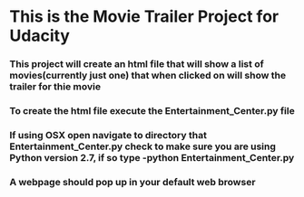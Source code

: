 # This is the Movie Trailer Project for Udacity
### This project will create an html file that will show a list of movies(currently just one)  that when clicked on will show the trailer for thie movie
### To create the html file execute the Entertainment_Center.py file
### If using OSX open navigate to directory that Entertainment_Center.py check to make sure you are using Python version 2.7, if so type -python Entertainment_Center.py 
### A webpage should pop up in your default web browser
